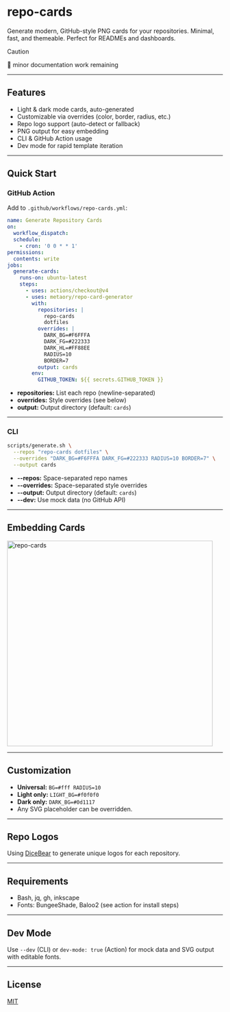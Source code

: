 # repo-cards

Generate modern, GitHub-style PNG cards for your repositories. Minimal, fast, and themeable. Perfect for READMEs and dashboards.

> [!Caution]
> 🚧 minor documentation work remaining

---

## Features

- Light & dark mode cards, auto-generated
- Customizable via overrides (color, border, radius, etc.)
- Repo logo support (auto-detect or fallback)
- PNG output for easy embedding
- CLI & GitHub Action usage
- Dev mode for rapid template iteration

---

## Quick Start

### GitHub Action

Add to `.github/workflows/repo-cards.yml`:

```yaml
name: Generate Repository Cards
on:
  workflow_dispatch:
  schedule:
    - cron: '0 0 * * 1'
permissions:
  contents: write
jobs:
  generate-cards:
    runs-on: ubuntu-latest
    steps:
      - uses: actions/checkout@v4
      - uses: metaory/repo-card-generator
        with:
          repositories: |
            repo-cards
            dotfiles
          overrides: |
            DARK_BG=#F6FFFA
            DARK_FG=#222333
            DARK_HL=#FF88EE
            RADIUS=10
            BORDER=7
          output: cards
        env:
          GITHUB_TOKEN: ${{ secrets.GITHUB_TOKEN }}
```

- **repositories:** List each repo (newline-separated)
- **overrides:** Style overrides (see below)
- **output:** Output directory (default: `cards`)

---

### CLI

```sh
scripts/generate.sh \
  --repos "repo-cards dotfiles" \
  --overrides "DARK_BG=#F6FFFA DARK_FG=#222333 RADIUS=10 BORDER=7" \
  --output cards
```

- **--repos:** Space-separated repo names
- **--overrides:** Space-separated style overrides
- **--output:** Output directory (default: `cards`)
- **--dev:** Use mock data (no GitHub API)

---

## Embedding Cards

<picture>
  <source srcset="cards/repo-cards-dark.png" media="(prefers-color-scheme: dark)">
  <img src="cards/repo-cards-light.png" alt="repo-cards" width="480">
</picture>

---

## Customization

- **Universal:** `BG=#fff RADIUS=10`
- **Light only:** `LIGHT_BG=#f0f0f0`
- **Dark only:** `DARK_BG=#0d1117`
- Any SVG placeholder can be overridden.

---

## Repo Logos

Using [DiceBear](https://dicebear.com/) to generate unique logos for each repository.
<!--
Place a logo at `.github/assets/logo.png` or `.github/logo.png` in your repo for auto-inclusion.  
Fallback: first letter of repo name.
-->

---

## Requirements

- Bash, jq, gh, inkscape
- Fonts: BungeeShade, Baloo2 (see action for install steps)

---

## Dev Mode

Use `--dev` (CLI) or `dev-mode: true` (Action) for mock data and SVG output with editable fonts.

---

## License

[MIT](LICENCE) 
